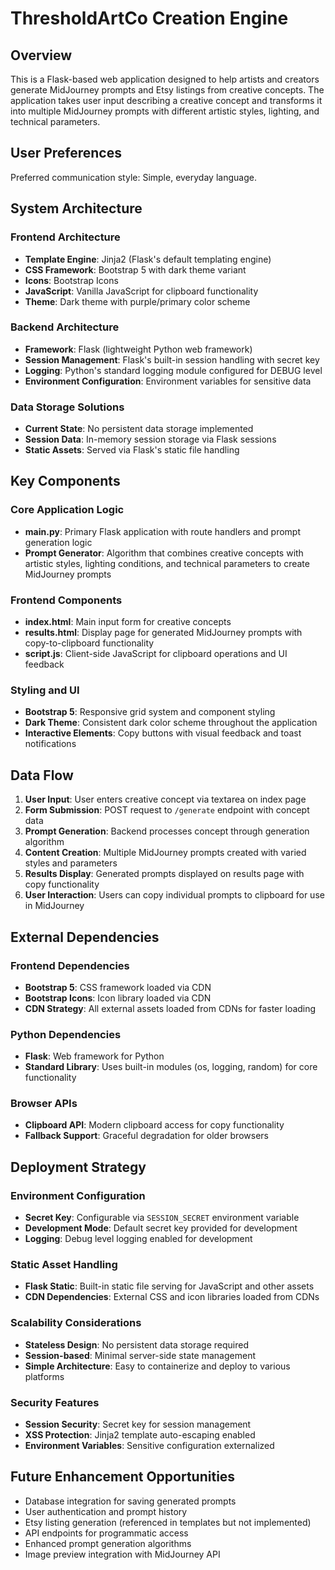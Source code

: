 # ThresholdArtCo Creation Engine

## Overview

This is a Flask-based web application designed to help artists and creators generate MidJourney prompts and Etsy listings from creative concepts. The application takes user input describing a creative concept and transforms it into multiple MidJourney prompts with different artistic styles, lighting, and technical parameters.

## User Preferences

Preferred communication style: Simple, everyday language.

## System Architecture

### Frontend Architecture
- **Template Engine**: Jinja2 (Flask's default templating engine)
- **CSS Framework**: Bootstrap 5 with dark theme variant
- **Icons**: Bootstrap Icons
- **JavaScript**: Vanilla JavaScript for clipboard functionality
- **Theme**: Dark theme with purple/primary color scheme

### Backend Architecture
- **Framework**: Flask (lightweight Python web framework)
- **Session Management**: Flask's built-in session handling with secret key
- **Logging**: Python's standard logging module configured for DEBUG level
- **Environment Configuration**: Environment variables for sensitive data

### Data Storage Solutions
- **Current State**: No persistent data storage implemented
- **Session Data**: In-memory session storage via Flask sessions
- **Static Assets**: Served via Flask's static file handling

## Key Components

### Core Application Logic
- **main.py**: Primary Flask application with route handlers and prompt generation logic
- **Prompt Generator**: Algorithm that combines creative concepts with artistic styles, lighting conditions, and technical parameters to create MidJourney prompts

### Frontend Components
- **index.html**: Main input form for creative concepts
- **results.html**: Display page for generated MidJourney prompts with copy-to-clipboard functionality
- **script.js**: Client-side JavaScript for clipboard operations and UI feedback

### Styling and UI
- **Bootstrap 5**: Responsive grid system and component styling
- **Dark Theme**: Consistent dark color scheme throughout the application
- **Interactive Elements**: Copy buttons with visual feedback and toast notifications

## Data Flow

1. **User Input**: User enters creative concept via textarea on index page
2. **Form Submission**: POST request to `/generate` endpoint with concept data
3. **Prompt Generation**: Backend processes concept through generation algorithm
4. **Content Creation**: Multiple MidJourney prompts created with varied styles and parameters
5. **Results Display**: Generated prompts displayed on results page with copy functionality
6. **User Interaction**: Users can copy individual prompts to clipboard for use in MidJourney

## External Dependencies

### Frontend Dependencies
- **Bootstrap 5**: CSS framework loaded via CDN
- **Bootstrap Icons**: Icon library loaded via CDN
- **CDN Strategy**: All external assets loaded from CDNs for faster loading

### Python Dependencies
- **Flask**: Web framework for Python
- **Standard Library**: Uses built-in modules (os, logging, random) for core functionality

### Browser APIs
- **Clipboard API**: Modern clipboard access for copy functionality
- **Fallback Support**: Graceful degradation for older browsers

## Deployment Strategy

### Environment Configuration
- **Secret Key**: Configurable via `SESSION_SECRET` environment variable
- **Development Mode**: Default secret key provided for development
- **Logging**: Debug level logging enabled for development

### Static Asset Handling
- **Flask Static**: Built-in static file serving for JavaScript and other assets
- **CDN Dependencies**: External CSS and icon libraries loaded from CDNs

### Scalability Considerations
- **Stateless Design**: No persistent data storage required
- **Session-based**: Minimal server-side state management
- **Simple Architecture**: Easy to containerize and deploy to various platforms

### Security Features
- **Session Security**: Secret key for session management
- **XSS Protection**: Jinja2 template auto-escaping enabled
- **Environment Variables**: Sensitive configuration externalized

## Future Enhancement Opportunities

- Database integration for saving generated prompts
- User authentication and prompt history
- Etsy listing generation (referenced in templates but not implemented)
- API endpoints for programmatic access
- Enhanced prompt generation algorithms
- Image preview integration with MidJourney API
